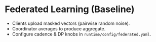 
# Federated Learning (Baseline)

- Clients upload masked vectors (pairwise random noise).
- Coordinator averages to produce aggregate.
- Configure cadence & DP knobs in `runtime/config/federated.yaml`.
